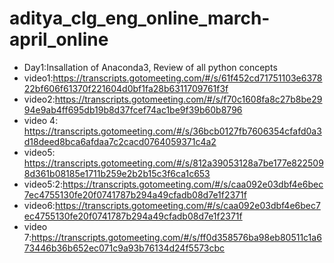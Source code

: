 # aditya_clg_eng_online_march-april_online
- Day1:Insallation of Anaconda3, Review of all python concepts
- video1:https://transcripts.gotomeeting.com/#/s/61f452cd71751103e637822bf606f61370f221604d0bf1fa28b6311709761f3f
- video2:https://transcripts.gotomeeting.com/#/s/f70c1608fa8c27b8be2994e9ab4ff695db19b8d37fcef74ac1be9f39b60b8796
- video 4: https://transcripts.gotomeeting.com/#/s/36bcb0127fb7606354cfafd0a3d18deed8bca6afdaa7c2cacd0764059371c4a2
- video5: https://transcripts.gotomeeting.com/#/s/812a39053128a7be177e8225098d361b08185e1711b259e2b2b15c3f6ca1c653
- video5:2:https://transcripts.gotomeeting.com/#/s/caa092e03dbf4e6bec7ec4755130fe20f0741787b294a49cfadb08d7e1f2371f
- video6:https://transcripts.gotomeeting.com/#/s/caa092e03dbf4e6bec7ec4755130fe20f0741787b294a49cfadb08d7e1f2371f
- video 7:https://transcripts.gotomeeting.com/#/s/ff0d358576ba98eb80511c1a673446b36b652ec071c9a93b76134d24f5573cbc
